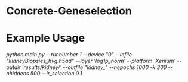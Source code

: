 # Concrete-Geneselection

# Example Usage
 
*python main.py  --runnumber 1 --device "0" --infile "kidneyBiopsies_hvg.h5ad" --layer 'log1p_norm' --platform 'Xenium'  --outdir 'results/kidney/' --outfile "kidney_" --nepochs 1000 -k 300 --nhiddens 500 --lr_selection 0.1*
